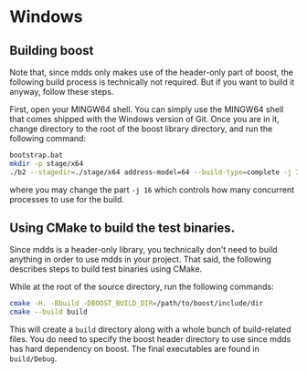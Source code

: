 
# Windows

## Building boost

Note that, since mdds only makes use of the header-only part of boost, the
following build process is technically not required.  But if you want to build
it anyway, follow these steps.

First, open your MINGW64 shell.  You can simply use the MINGW64 shell that
comes shipped with the Windows version of Git.  Once you are in it, change
directory to the root of the boost library directory, and run the following
command:

```bash
bootstrap.bat
mkdir -p stage/x64
./b2 --stagedir=./stage/x64 address-model=64 --build-type=complete -j 16
```

where you may change the part `-j 16` which controls how many concurrent
processes to use for the build.

## Using CMake to build the test binaries.

Since mdds is a header-only library, you technically don't need to build
anything in order to use mdds in your project.  That said, the following
describes steps to build test binaries using CMake.

While at the root of the source directory, run the following commands:

```bash
cmake -H. -Bbuild -DBOOST_BUILD_DIR=/path/to/boost/include/dir
cmake --build build
```

This will create a `build` directory along with a whole bunch of build-related
files.  You do need to specify the boost header directory to use since mdds
has hard dependency on boost.  The final executables are found in `build/Debug`.
